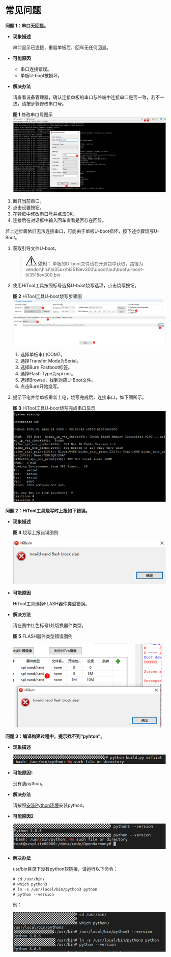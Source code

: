 # 常见问题<a name="ZH-CN_TOPIC_0000001053942318"></a>

**问题 1：串口无回显。**

-   **现象描述**

    串口显示已连接，重启单板后，回车无任何回显。

-   **可能原因**
    -   串口连接错误。
    -   单板U-boot被损坏。

-   **解决办法**

    请查看设备管理器，确认连接单板的串口与终端中连接串口是否一致，若不一致，请按步骤修改串口号。

    **图 1**  修改串口号图示<a name="fig16441825145717"></a>  
    ![](figures/修改串口号图示.png "修改串口号图示")


1.  断开当前串口。
2.  点击设置按钮。
3.  在弹框中修改串口号并点击OK。
4.  连接后在对话框中输入回车查看是否存在回显。

若上述步骤依旧无法连接串口，可能由于单板U-boot损坏，按下述步骤烧写U-Boot。

1.  获取引导文件U-boot。

    >![](public_sys-resources/icon-notice.gif) **须知：** 
    >单板的U-boot文件请在开源包中获取，路径为vendor\\hisi\\hi35xx\\hi3518ev300\\uboot\\out\\boot\\u-boot-hi3518ev300.bin

2.  使用HiTool工具按照标号选择U-boot烧写选项，点击烧写按钮。

    **图 2**  HiTool工具U-boot烧写步骤图<a name="fig1353321514128"></a>  
    ![](figures/HiTool工具U-boot烧写步骤图.png "HiTool工具U-boot烧写步骤图")

    1.  选择单板串口COM7。
    2.  选择Transfer Mode为Serial。
    3.  选择Burn Fastboot标签。
    4.  选择Flash Type为spi nor。
    5.  选择Browse，找到对应U-Boot文件。
    6.  点击Burn开始烧写。

3.  提示下电并给单板重新上电，烧写完成后，连接串口，如下图所示。

    **图 3**  HiTool工具U-boot烧写完成串口显示<a name="fig155914681910"></a>  
    ![](figures/HiTool工具U-boot烧写完成串口显示.png "HiTool工具U-boot烧写完成串口显示")


**问题 2：HiTool工具烧写时上报如下错误。**

-   **现象描述**

    **图 4**  烧写上报错误图例<a name="fig466354874016"></a>  
    

    ![](figures/zh-cn_image_0000001054421058.png)

-   **可能原因**

    HiTool工具选择FLASH器件类型错误。

-   **解决方法**

    请在图中红色标号1处切换器件类型。

    **图 5**  FLASH器件类型错误图例<a name="fig64931910194212"></a>  
    

    ![](figures/zh-cn_image_0000001053941057.png)


**问题 3：编译构建过程中，提示找不到“pyhton”。**

-   **现象描述**

    ![](figures/zh-cn_image_0000001054476115.png)


-   **可能原因**1

    没有装python。

-   **解决办法**

    请按照[安装Python环境](搭建环境-2.md#section918195118487)安装python。

-   **可能原因2**

    ![](figures/zh-cn_image_0000001054876092.png)

-   **解决办法**

    usr/bin目录下没有python软链接，请运行以下命令：

    ```
    # cd /usr/bin/
    # which python3
    # ln -s /usr/local/bin/python3 python
    # python --version
    ```

    例：

    ![](figures/zh-cn_image_0000001055194682.png)


